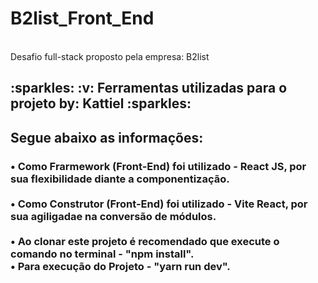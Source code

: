 # B2list_Front_End
<br/>
Desafio full-stack proposto pela empresa: B2list
<h2 display="inline">
  :sparkles: :v: Ferramentas utilizadas para o projeto by: Kattiel :sparkles: 
</h2>

<h2 display="inline"> Segue abaixo as informações:
<h3>
  •	Como Frarmework (Front-End) foi utilizado - React JS, por sua flexibilidade diante a componentização. <br>
  <br>
  •	Como Construtor (Front-End) foi utilizado - Vite React, por sua agiligadae na conversão de módulos. <br>
  
  <br>
  •	Ao clonar este projeto é recomendado que execute o comando no terminal - "npm install". <br>
  •	Para execução do Projeto - "yarn run dev".

<h3/>
